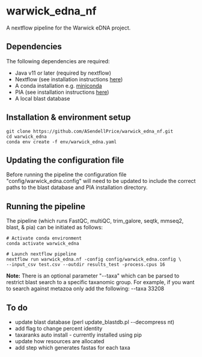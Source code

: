 # warwick_edna_nf
A nextflow pipeline for the Warwick eDNA project.

## Dependencies
The following dependencies are required:
- Java v11 or later (required by nextflow)
- Nextflow (see installation instructions [here](https://nextflow.io/docs/latest/install.html))
- A conda installation e.g. [miniconda](https://docs.anaconda.com/miniconda/)
- PIA (see installation instructions [here](https://github.com/Allaby-lab/PIA/))
- A local blast database

## Installation & environment setup
```
git clone https://github.com/ASendellPrice/warwick_edna_nf.git
cd warwick_edna
conda env create -f env/warwick_edna.yaml
```

## Updating the configuration file
Before running the pipeline the configuration file "config/warwick_edna.config" will need to be updated to include the correct paths to the blast database and PIA installation directory.

## Running the pipeline
The pipeline (which runs FastQC, multiQC, trim_galore, seqtk, mmseq2, blast, & pia) can be initiated as follows:
```
# Activate conda environment
conda activate warwick_edna

# Launch nextflow pipeline
nextflow run warwick_edna.nf -config config/warwick_edna.config \
--input_csv test.csv --outdir results_test -process.cpus 16
```
**Note:** There is an optional parameter "--taxa" which can be parsed to restrict blast search to a specific taxanomic group. For example, if you want to search against metazoa only add the following: --taxa 33208

## To do
- update blast database (perl update_blastdb.pl --decompress nt)
- add flag to change percent identity
- taxaranks auto install - currently installed using pip
- update how resources are allocated
- add step which generates fastas for each taxa